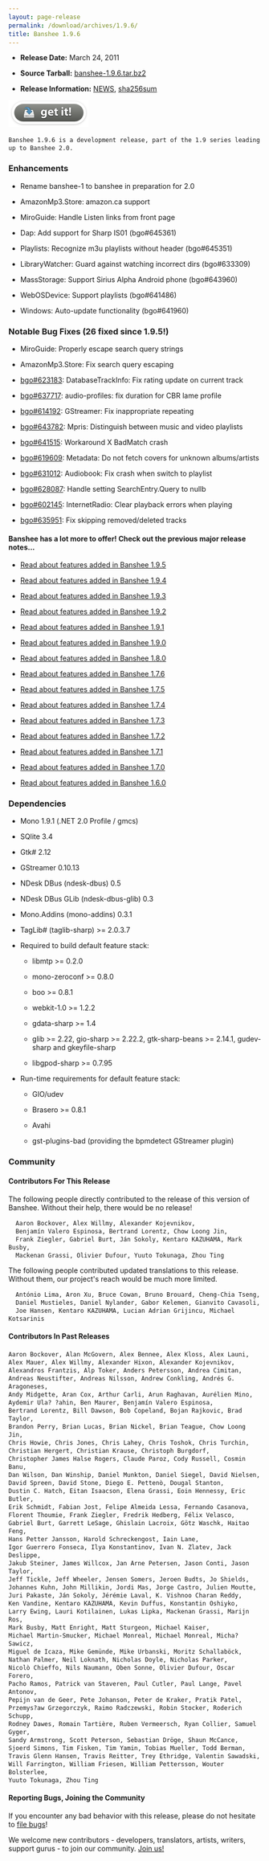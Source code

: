 ```yaml
---
layout: page-release
permalink: /download/archives/1.9.6/
title: Banshee 1.9.6
---
```



	
  * **Release Date:** March 24, 2011

	
  * **Source Tarball:** [banshee-1.9.6.tar.bz2](http://download.banshee-project.org/banshee/unstable/1.9.6/banshee-1.9.6.tar.bz2)

	
  * **Release Information:**
[NEWS](http://download.banshee-project.org/banshee/unstable/1.9.6/banshee-1.9.6.news),
[sha256sum](http://download.banshee-project.org/banshee/unstable/1.9.6/banshee-1.9.6.sha256sum)




[![Download Now](/images/download-button.png)](/download)






    Banshee 1.9.6 is a development release, part of the 1.9 series leading up to Banshee 2.0. 







### Enhancements





    

      
  * Rename banshee-1 to banshee in preparation for 2.0
      
  * AmazonMp3.Store: amazon.ca support
      
  * MiroGuide: Handle Listen links from front page
      
  * Dap: Add support for Sharp IS01 (bgo#645361)
      
  * Playlists: Recognize m3u playlists without header (bgo#645351)
      
  * LibraryWatcher: Guard against watching incorrect dirs (bgo#633309)
      
  * MassStorage: Support Sirius Alpha Android phone (bgo#643960)
      
  * WebOSDevice: Support playlists (bgo#641486)
      
  * Windows: Auto-update functionality (bgo#641960)

    




### Notable Bug Fixes (26 fixed since 1.9.5!)





    
      
  * MiroGuide: Properly escape search query strings
      
  * AmazonMp3.Store: Fix search query escaping
      
  * [bgo#623183](http://bugzilla.gnome.org/show_bug.cgi?id=623183): DatabaseTrackInfo: Fix rating update on current track
      
  * [bgo#637717](http://bugzilla.gnome.org/show_bug.cgi?id=637717): audio-profiles: fix duration for CBR lame profile
      
  * [bgo#614192](http://bugzilla.gnome.org/show_bug.cgi?id=614192): GStreamer: Fix inappropriate repeating
      
  * [bgo#643782](http://bugzilla.gnome.org/show_bug.cgi?id=643782): Mpris: Distinguish between music and video playlists
      
  * [bgo#641515](http://bugzilla.gnome.org/show_bug.cgi?id=641515): Workaround X BadMatch crash
      
  * [bgo#619609](http://bugzilla.gnome.org/show_bug.cgi?id=619609): Metadata: Do not fetch covers for unknown albums/artists
      
  * [bgo#631012](http://bugzilla.gnome.org/show_bug.cgi?id=631012): Audiobook: Fix crash when switch to playlist
      
  * [bgo#628087](http://bugzilla.gnome.org/show_bug.cgi?id=628087): Handle setting SearchEntry.Query to nullb
      
  * [bgo#602145](http://bugzilla.gnome.org/show_bug.cgi?id=602145): InternetRadio: Clear playback errors when playing
      
  * [bgo#635951](http://bugzilla.gnome.org/show_bug.cgi?id=635951): Fix skipping removed/deleted tracks






#### Banshee has a lot more to offer! Check out the previous major release notes...





	
  * [Read about features added in Banshee 1.9.5](/download/archives/1.9.5)

	
  * [Read about features added in Banshee 1.9.4](/download/archives/1.9.4)

	
  * [Read about features added in Banshee 1.9.3](/download/archives/1.9.3)

	
  * [Read about features added in Banshee 1.9.2](/download/archives/1.9.2)

	
  * [Read about features added in Banshee 1.9.1](/download/archives/1.9.1)

	
  * [Read about features added in Banshee 1.9.0](/download/archives/1.9.0)

	
  * [Read about features added in Banshee 1.8.0](/download/archives/1.8.0)

	
  * [Read about features added in Banshee 1.7.6](/download/archives/1.7.6)

	
  * [Read about features added in Banshee 1.7.5](/download/archives/1.7.5)

	
  * [Read about features added in Banshee 1.7.4](/download/archives/1.7.4)

	
  * [Read about features added in Banshee 1.7.3](/download/archives/1.7.3)

	
  * [Read about features added in Banshee 1.7.2](/download/archives/1.7.2)

	
  * [Read about features added in Banshee 1.7.1](/download/archives/1.7.1)

	
  * [Read about features added in Banshee 1.7.0](/download/archives/1.7.0)

	
  * [Read about features added in Banshee 1.6.0](/download/archives/1.6.0)




### Dependencies





	
  * Mono 1.9.1 (.NET 2.0 Profile / gmcs)

	
  * SQlite 3.4

	
  * Gtk# 2.12

	
  * GStreamer 0.10.13

	
  * NDesk DBus (ndesk-dbus) 0.5

	
  * NDesk DBus GLib (ndesk-dbus-glib) 0.3

	
  * Mono.Addins (mono-addins) 0.3.1

	
  * TagLib# (taglib-sharp) >= 2.0.3.7

	
  * Required to build default feature stack:

	
    * libmtp >= 0.2.0

	
    * mono-zeroconf >= 0.8.0

	
    * boo >= 0.8.1

    
    * webkit-1.0 >= 1.2.2

    
    * gdata-sharp >= 1.4

    
    * glib >= 2.22, gio-sharp >= 2.22.2, gtk-sharp-beans >= 2.14.1, gudev-sharp and gkeyfile-sharp

    
    * libgpod-sharp >= 0.7.95




	
  * Run-time requirements for default feature stack:

	
    * GIO/udev

    
    * Brasero >= 0.8.1

	
    * Avahi

    
    * gst-plugins-bad (providing the bpmdetect GStreamer plugin)







### Community





#### Contributors For This Release


The following people directly contributed to the release of this version of Banshee. Without their help, there would be no release!


> 
    

      Aaron Bockover, Alex Willmy, Alexander Kojevnikov,
      Benjamín Valero Espinosa, Bertrand Lorentz, Chow Loong Jin,
      Frank Ziegler, Gabriel Burt, Ján Sokoly, Kentaro KAZUHAMA, Mark Busby,
      Mackenan Grassi, Olivier Dufour, Yuuto Tokunaga, Zhou Ting

    



The following people contributed updated translations to this release.    Without them, our project's reach would be much more limited.


> 
    

      António Lima, Aron Xu, Bruce Cowan, Bruno Brouard, Cheng-Chia Tseng,
      Daniel Mustieles, Daniel Nylander, Gabor Kelemen, Gianvito Cavasoli,
      Joe Hansen, Kentaro KAZUHAMA, Lucian Adrian Grijincu, Michael Kotsarinis







#### Contributors In Past Releases




> 
    
    Aaron Bockover, Alan McGovern, Alex Bennee, Alex Kloss, Alex Launi,
    Alex Mauer, Alex Willmy, Alexander Hixon, Alexander Kojevnikov,
    Alexandros Frantzis, Alp Toker, Anders Petersson, Andrea Cimitan,
    Andreas Neustifter, Andreas Nilsson, Andrew Conkling, Andrés G. Aragoneses,
    Andy Midgette, Aran Cox, Arthur Carli, Arun Raghavan, Aurélien Mino,
    Aydemir Ula? ?ahin, Ben Maurer, Benjamín Valero Espinosa,
    Bertrand Lorentz, Bill Dawson, Bob Copeland, Bojan Rajkovic, Brad Taylor,
    Brandon Perry, Brian Lucas, Brian Nickel, Brian Teague, Chow Loong Jin,
    Chris Howie, Chris Jones, Chris Lahey, Chris Toshok, Chris Turchin,
    Christian Hergert, Christian Krause, Christoph Burgdorf,
    Christopher James Halse Rogers, Claude Paroz, Cody Russell, Cosmin Banu,
    Dan Wilson, Dan Winship, Daniel Munkton, Daniel Siegel, David Nielsen,
    David Spreen, David Stone, Diego E. Pettenò, Dougal Stanton,
    Dustin C. Hatch, Eitan Isaacson, Elena Grassi, Eoin Hennessy, Eric Butler,
    Erik Schmidt, Fabian Jost, Felipe Almeida Lessa, Fernando Casanova,
    Florent Thoumie, Frank Ziegler, Fredrik Hedberg, Félix Velasco,
    Gabriel Burt, Garrett LeSage, Ghislain Lacroix, Götz Waschk, Haitao Feng,
    Hans Petter Jansson, Harold Schreckengost, Iain Lane,
    Igor Guerrero Fonseca, Ilya Konstantinov, Ivan N. Zlatev, Jack Deslippe,
    Jakub Steiner, James Willcox, Jan Arne Petersen, Jason Conti, Jason Taylor,
    Jeff Tickle, Jeff Wheeler, Jensen Somers, Jeroen Budts, Jo Shields,
    Johannes Kuhn, John Millikin, Jordi Mas, Jorge Castro, Julien Moutte,
    Juri Pakaste, Ján Sokoly, Jérémie Laval, K. Vishnoo Charan Reddy,
    Ken Vandine, Kentaro KAZUHAMA, Kevin Duffus, Konstantin Oshiyko,
    Larry Ewing, Lauri Kotilainen, Lukas Lipka, Mackenan Grassi, Marijn Ros,
    Mark Busby, Matt Enright, Matt Sturgeon, Michael Kaiser,
    Michael Martin-Smucker, Michael Monreal, Michael Monreal, Micha? Sawicz,
    Miguel de Icaza, Mike Gemünde, Mike Urbanski, Moritz Schallaböck,
    Nathan Palmer, Neil Loknath, Nicholas Doyle, Nicholas Parker,
    Nicolò Chieffo, Nils Naumann, Oben Sonne, Olivier Dufour, Oscar Forero,
    Pacho Ramos, Patrick van Staveren, Paul Cutler, Paul Lange, Pavel Antonov,
    Pepijn van de Geer, Pete Johanson, Peter de Kraker, Pratik Patel,
    Przemys?aw Grzegorczyk, Raimo Radczewski, Robin Stocker, Roderich Schupp,
    Rodney Dawes, Romain Tartière, Ruben Vermeersch, Ryan Collier, Samuel Gyger,
    Sandy Armstrong, Scott Peterson, Sebastian Dröge, Shaun McCance,
    Sjoerd Simons, Tim Fisken, Tim Yamin, Tobias Mueller, Todd Berman,
    Travis Glenn Hansen, Travis Reitter, Trey Ethridge, Valentin Sawadski,
    Will Farrington, William Friesen, William Pettersson, Wouter Bolsterlee,
    Yuuto Tokunaga, Zhou Ting






#### Reporting Bugs, Joining the Community


If you encounter any bad behavior with this release, please do not hesitate to [file bugs](/contribute/file-bugs/)!

We welcome new contributors - developers, translators, artists, writers, support gurus - to join our community.  [Join us!](/contribute)

